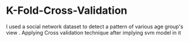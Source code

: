# K-Fold-Cross-Validation
I used a social network dataset to detect a pattern of various age group's view . Applying Cross validation technique after implying svm model in it 
